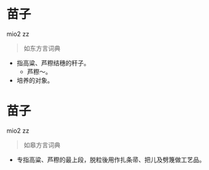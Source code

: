 # 苗子
mio2 zz
> 如东方言词典
- 指高粱、芦穄结穗的秆子。
  - 芦穄～。
- 培养的对象。

# 苗子
mio2 zz
> 如皋方言词典
- 专指高粱、芦穄的最上段，脱粒後用作扎条帚、把儿及劈篾做工艺品。
